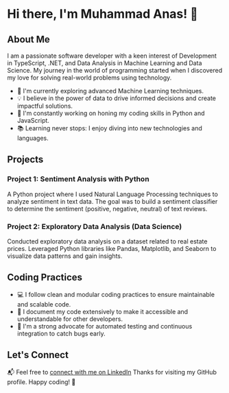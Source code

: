 # Hi there, I'm Muhammad Anas! 👋

## About Me

I am a passionate software developer with a keen interest of Development in TypeScript, .NET, and Data Analysis in Machine Learning and Data Science. My journey in the world of programming started when I discovered my love for solving real-world problems using technology.

- 🌱 I'm currently exploring advanced Machine Learning techniques.
- 💡 I believe in the power of data to drive informed decisions and create impactful solutions.
- 🔭 I'm constantly working on honing my coding skills in Python and JavaScript.
- 📚 Learning never stops: I enjoy diving into new technologies and languages.
## Projects

### Project 1: Sentiment Analysis with Python
A Python project where I used Natural Language Processing techniques to analyze sentiment in text data. The goal was to build a sentiment classifier to determine the sentiment (positive, negative, neutral) of text reviews.

### Project 2: Exploratory Data Analysis (Data Science)
Conducted exploratory data analysis on a dataset related to real estate prices. Leveraged Python libraries like Pandas, Matplotlib, and Seaborn to visualize data patterns and gain insights.

## Coding Practices

- 💻 I follow clean and modular coding practices to ensure maintainable and scalable code.
- 📝 I document my code extensively to make it accessible and understandable for other developers.
- 🤖 I'm a strong advocate for automated testing and continuous integration to catch bugs early.

## Let's Connect

📬 Feel free to [connect with me on LinkedIn](https://www.linkedin.com/in/muhammad-anas-afzal-7aa18a23/)
Thanks for visiting my GitHub profile. Happy coding! 🚀

